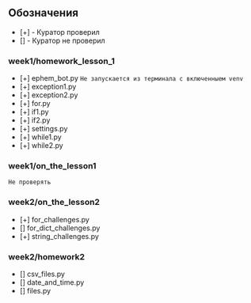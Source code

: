 ## Обозначения
- [+] - Куратор проверил
- [] - Куратор не проверил

### week1/homework_lesson_1
- [+] ephem_bot.py  `Не запускается из терминала с включенныем venv`
- [+] exception1.py
- [+] exception2.py
- [+] for.py
- [+] if1.py
- [+] if2.py
- [+] settings.py
- [+] while1.py
- [+] while2.py

### week1/on_the_lesson1 
`Не проверять`

### week2/on_the_lesson2
- [+] for_challenges.py
- [] for_dict_challenges.py
- [+] string_challenges.py

### week2/homework2
- [] csv_files.py
- [] date_and_time.py
- [] files.py
